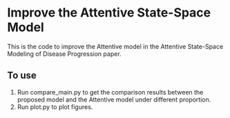# Improve the Attentive State-Space Model

This is the code to improve the Attentive model in the Attentive State-Space Modeling of Disease Progression paper.

## To use
1. Run compare_main.py to get the comparison results between the proposed model and the Attentive model under different proportion.
2. Run plot.py to plot figures.
